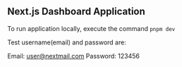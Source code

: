 ## Next.js Dashboard Application

To run application locally, execute the command `pnpm dev`

Test username(email) and password are:

Email: user@nextmail.com
Password: 123456
